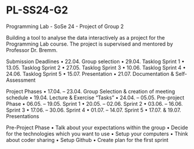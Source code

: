 # PL-SS24-G2
Programming Lab - SoSe 24 - Project of Group 2

Building a tool to analyse the data interactively as a project for the Programming Lab course. The project is supervised and mentored by Professor Dr. Bremm.

Submission Deadlines
• 22.04. Group selection
• 29.04. Tasklog Sprint 1
• 13.05. Tasklog Sprint 2
• 27.05. Tasklog Sprint 3
• 10.06. Tasklog Sprint 4
• 24.06. Tasklog Sprint 5
• 15.07. Presentation
• 21.07. Documentation & Self-Assessment


Project Phases
• 17.04. – 23.04. Group Selection & creation of meeting schedule
• 19.04. Lecture & Exercise “Tasks”
• 24.04. – 05.05. Pre-project Phase
• 06.05. – 19.05. Sprint 1
• 20.05. – 02.06. Sprint 2
• 03.06. – 16.06. Sprint 3
• 17.06. – 30.06. Sprint 4
• 01.07. – 14.07. Sprint 5
• 17.07. & 19.07. Presentations

Pre-Project Phase
• Talk about your expectations within the group
• Decide for the technologies which you want to use
• Setup your computers
• Think about coder sharing
• Setup Github
• Create plan for the first sprint
